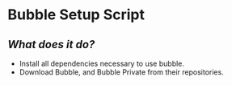 <h1>Bubble Setup Script </h1>

<h2>
<i>What does it do?</i>
</h2>

<ul>
	<li>Install all dependencies necessary to use bubble.</li>
	<li>Download Bubble, and Bubble Private from their repositories.</li>
</ul>
